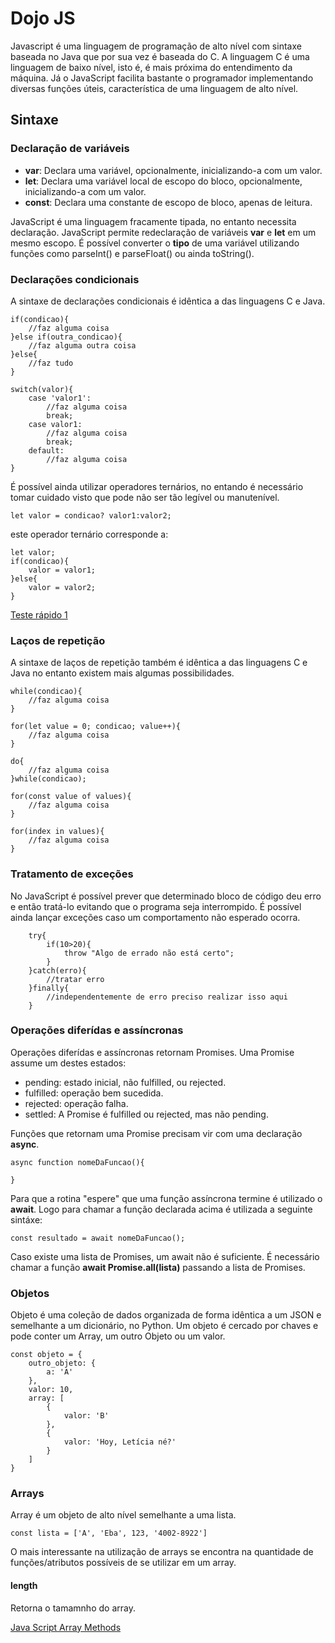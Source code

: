 # Dojo JS

Javascript é uma linguagem de programação de alto nível com sintaxe baseada no Java que por sua vez é baseada do C. A linguagem C  é uma linguagem de baixo nível, isto é, é mais próxima do entendimento da máquina. Já o JavaScript facilita bastante o programador implementando diversas funções úteis, característica de uma linguagem de alto nível.

## Sintaxe
### Declaração de variáveis
* **var**: Declara uma variável, opcionalmente, inicializando-a com um valor.
* **let**: Declara uma variável local de escopo do bloco, opcionalmente, inicializando-a com um valor.
* **const**: Declara uma constante de escopo de bloco, apenas de leitura.

JavaScript é uma linguagem fracamente tipada, no entanto necessita declaração. JavaScript permite redeclaração de variáveis **var** e **let** em um mesmo escopo. É possível converter o **tipo** de uma variável utilizando funções como parseInt() e parseFloat() ou ainda toString(). 


### Declarações condicionais
A sintaxe de declarações condicionais é idêntica a das linguagens C e Java.
```
if(condicao){
    //faz alguma coisa
}else if(outra_condicao){
    //faz alguma outra coisa
}else{
    //faz tudo 
}
```

```
switch(valor){
    case 'valor1':
        //faz alguma coisa
        break;
    case valor1:
        //faz alguma coisa
        break;
    default:
        //faz alguma coisa
}
```

É possível ainda utilizar operadores ternários, no entando é necessário tomar cuidado visto que pode não ser tão legível ou manutenível.

```
let valor = condicao? valor1:valor2;
```
este operador ternário corresponde a:
```
let valor;
if(condicao){
    valor = valor1;
}else{
    valor = valor2;
}
```

[Teste rápido 1](teste1.md)

### Laços de repetição
A sintaxe de laços de repetição também é idêntica a das linguagens C e Java no entanto existem mais algumas possibilidades.
```
while(condicao){
    //faz alguma coisa
}
```
```
for(let value = 0; condicao; value++){
    //faz alguma coisa
}
```
```
do{
    //faz alguma coisa
}while(condicao);
```
```
for(const value of values){
    //faz alguma coisa
}
```
```
for(index in values){
    //faz alguma coisa
}
```

### Tratamento de exceções
No JavaScript é possível prever que determinado bloco de código deu erro e então tratá-lo evitando que o programa seja interrompido. É possível ainda lançar exceções caso um comportamento não esperado ocorra.
```
    try{
        if(10>20){
            throw "Algo de errado não está certo";
        }
    }catch(erro){
        //tratar erro
    }finally{
        //independentemente de erro preciso realizar isso aqui
    }
```

### Operações diferídas e assíncronas

Operações diferídas e assíncronas retornam Promises. 
Uma Promise assume um destes estados:

* pending: estado inicial, não fulfilled, ou rejected.
* fulfilled: operação bem sucedida.
* rejected: operação falha.
* settled: A Promise é fulfilled ou rejected, mas não pending.

Funções que retornam uma Promise precisam vir com uma declaração **async**.

```
async function nomeDaFuncao(){

}
```

Para que a rotina "espere" que uma função assíncrona termine é utilizado o **await**.
Logo para chamar a função declarada acima é utilizada a seguinte sintáxe:
```
const resultado = await nomeDaFuncao();
```

Caso existe uma lista de Promises, um await não é suficiente. É necessário chamar a função **await Promise.all(lista)** passando a lista de Promises. 

### Objetos

Objeto é uma coleção de dados organizada de forma idêntica a um JSON e semelhante a um dicionário, no Python. Um objeto é cercado por chaves e pode conter um Array, um outro Objeto ou um valor.

```
const objeto = {
    outro_objeto: {
        a: 'A'
    },
    valor: 10,
    array: [
        {
            valor: 'B'
        },
        {
            valor: 'Hoy, Letícia né?'
        }
    ]
}
```

### Arrays

Array é um objeto de alto nível semelhante a uma lista.

```
const lista = ['A', 'Eba', 123, '4002-8922']
```

O mais interessante na utilização de arrays se encontra na quantidade de funções/atributos possíveis de se utilizar em um array.

#### length
Retorna o tamamnho do array.

[Java Script Array Methods](https://www.javatpoint.com/javascript-array)
